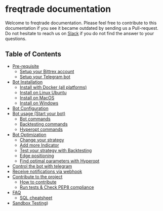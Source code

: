 # freqtrade documentation

Welcome to freqtrade documentation. Please feel free to contribute to
this documentation if you see it became outdated by sending us a
Pull-request. Do not hesitate to reach us on
[Slack](https://join.slack.com/t/highfrequencybot/shared_invite/enQtMjQ5NTM0OTYzMzY3LWMxYzE3M2MxNDdjMGM3ZTYwNzFjMGIwZGRjNTc3ZGU3MGE3NzdmZGMwNmU3NDM5ZTNmM2Y3NjRiNzk4NmM4OGE)
 if you do not find the answer to your questions.

## Table of Contents

- [Pre-requisite](https://github.com/freqtrade/freqtrade/blob/develop/docs/pre-requisite.md)
	- [Setup your Bittrex account](https://github.com/freqtrade/freqtrade/blob/develop/docs/pre-requisite.md#setup-your-bittrex-account)
	- [Setup your Telegram bot](https://github.com/freqtrade/freqtrade/blob/develop/docs/pre-requisite.md#setup-your-telegram-bot)
- [Bot Installation](https://github.com/freqtrade/freqtrade/blob/develop/docs/installation.md)
    - [Install with Docker (all platforms)](https://github.com/freqtrade/freqtrade/blob/develop/docs/installation.md#docker)
    - [Install on Linux Ubuntu](https://github.com/freqtrade/freqtrade/blob/develop/docs/installation.md#21-linux---ubuntu-1604)
    - [Install on MacOS](https://github.com/freqtrade/freqtrade/blob/develop/docs/installation.md#23-macos-installation)
    - [Install on Windows](https://github.com/freqtrade/freqtrade/blob/develop/docs/installation.md#windows)
- [Bot Configuration](https://github.com/freqtrade/freqtrade/blob/develop/docs/configuration.md)
- [Bot usage (Start your bot)](https://github.com/freqtrade/freqtrade/blob/develop/docs/bot-usage.md)
    - [Bot commands](https://github.com/freqtrade/freqtrade/blob/develop/docs/bot-usage.md#bot-commands)
    - [Backtesting commands](https://github.com/freqtrade/freqtrade/blob/develop/docs/bot-usage.md#backtesting-commands)
    - [Hyperopt commands](https://github.com/freqtrade/freqtrade/blob/develop/docs/bot-usage.md#hyperopt-commands)
- [Bot Optimization](https://github.com/freqtrade/freqtrade/blob/develop/docs/bot-optimization.md)
	- [Change your strategy](https://github.com/freqtrade/freqtrade/blob/develop/docs/bot-optimization.md#change-your-strategy)
    - [Add more Indicator](https://github.com/freqtrade/freqtrade/blob/develop/docs/bot-optimization.md#add-more-indicator)
    - [Test your strategy with Backtesting](https://github.com/freqtrade/freqtrade/blob/develop/docs/backtesting.md)
    - [Edge positioning](https://github.com/mishaker/freqtrade/blob/money_mgt/docs/edge.md)
    - [Find optimal parameters with Hyperopt](https://github.com/freqtrade/freqtrade/blob/develop/docs/hyperopt.md)
- [Control the bot with telegram](https://github.com/freqtrade/freqtrade/blob/develop/docs/telegram-usage.md)
- [Receive notifications via webhook](https://github.com/freqtrade/freqtrade/blob/develop/docs/webhook-config.md)
- [Contribute to the project](https://github.com/freqtrade/freqtrade/blob/develop/CONTRIBUTING.md)
	- [How to contribute](https://github.com/freqtrade/freqtrade/blob/develop/CONTRIBUTING.md)
	- [Run tests & Check PEP8 compliance](https://github.com/freqtrade/freqtrade/blob/develop/CONTRIBUTING.md)
- [FAQ](https://github.com/freqtrade/freqtrade/blob/develop/docs/faq.md)
    - [SQL cheatsheet](https://github.com/freqtrade/freqtrade/blob/develop/docs/sql_cheatsheet.md)
- [Sandbox Testing](https://github.com/freqtrade/freqtrade/blob/develop/docs/sandbox-testing.md))
